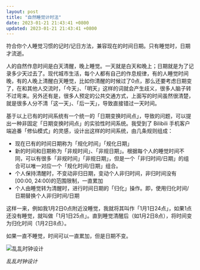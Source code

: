 ```yaml
---
layout: post
title: "自然睡觉计时法"
date: 2023-01-21 21:43:41 +0800
updated: 2023-01-21 21:43:41 +0800
---
```


符合你个人睡觉习惯的记时/记日方法，兼容现在的时间日期。只有睡觉时，日期才流逝。

<!-- more -->

人的自然作息时间是白天清醒，晚上睡觉。一天就是白天和晚上；日期就是为了记录多少天过去了。现代城市生活，每个人都有自己的作息规律，有的人睡觉时间晚，有的人晚上清醒白天睡觉，比如你清醒的时候过了0点，那么还要考虑日期变了，在和其他人交流时，「今天」、「明天」这样的词就会产生歧义，很多人脑子转不过弯来。另外还有是，很多人预定的公共交通方式，上面写的时间虽然很清楚，就是很多人分不清「这一天」、「后一天」，导致直接错过一天时间。

基于以上已有的时间系统有一个统一的「日期变换时间点」，导致的问题，可以提出一种非固定「日期变换时间点」的实验性时间系统。我受到了 Bilibili 手机客户端追番「修仙模式」的灵感，设计出这样的时间系统，由几条规则组成：

- 现在已有的时间日期称为「规化时间」「规化日期」
- 新的时间和日期称为「非规时间」、「非规日期」。根据每个人的睡觉时间不同，可以有很多「非规时间」「非规日期」，但是一个「非归时间/日期」的组合可以唯一对应一个「规化时间/日期」组合。
- 个人保持清醒时，不变动非归日期，变动个人非归时间，非归时间没有[00:00, 24:00)的范围限制，一直累加
- 个人由睡觉转为清醒时，进行时间日期的「归化」操作。即，使用归化时间/日期替换个人非归时间/日期

这样一来，例如我1月2日0点附近没睡觉，我就将其叫作「1月1日24点」，如果1点还没有睡觉，就叫做「1月1日25点」。直到睡觉清醒后（如1月2日8点），将时间变为归化时间（1月2日8点）。

如果一直不睡觉，时间可以一直累加，但是日期不变。

![乱乱时钟设计](2023-01-21-sleep-time-clock.png)

*乱乱时钟设计*
